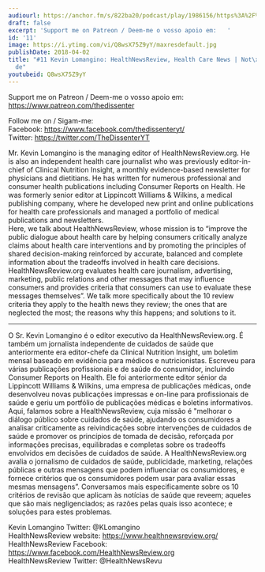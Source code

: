 ```yaml
---
audiourl: https://anchor.fm/s/822ba20/podcast/play/1986156/https%3A%2F%2Fd3ctxlq1ktw2nl.cloudfront.net%2Fproduction%2F2018-11-26%2F7571980-44100-2-0c27cc01c65be.mp3
draft: false
excerpt: 'Support me on Patreon / Deem-me o vosso apoio em:   '
id: '11'
image: https://i.ytimg.com/vi/Q8wsX75Z9yY/maxresdefault.jpg
publishDate: 2018-04-02
title: "#11 Kevin Lomangino: HealthNewsReview, Health Care News | Not\xEDcias de Sa\xFA\
  de"
youtubeid: Q8wsX75Z9yY
---
```

<div class="timelinks">

Support me on Patreon / Deem-me o vosso apoio em:   
https://www.patreon.com/thedissenter

Follow me on / Sigam-me:  
Facebook: https://www.facebook.com/thedissenteryt/  
Twitter: https://twitter.com/TheDissenterYT

Mr. Kevin Lomangino is the managing editor of HealthNewsReview.org. He is also an independent health care journalist who was previously editor-in-chief of Clinical Nutrition Insight, a monthly evidence-based newsletter for physicians and dietitians. He has written for numerous professional and consumer health publications including Consumer Reports on Health. He was formerly senior editor at Lippincott Williams & Wilkins, a medical publishing company, where he developed new print and online publications for health care professionals and managed a portfolio of medical publications and newsletters.   
Here, we talk about HealthNewsReview, whose mission is to “improve the public dialogue about health care by helping consumers critically analyze claims about health care interventions and by promoting the principles of shared decision-making reinforced by accurate, balanced and complete information about the tradeoffs involved in health care decisions. HealthNewsReview.org evaluates health care journalism, advertising, marketing, public relations and other messages that may influence consumers and provides criteria that consumers can use to evaluate these messages themselves”. We talk more specifically about the 10 review criteria they apply to the health news they review; the ones that are neglected the most; the reasons why this happens; and solutions to it.

---

O Sr. Kevin Lomangino é o editor executivo da HealthNewsReview.org. É também um jornalista independente de cuidados de saúde que anteriormente era editor-chefe da Clinical Nutrition Insight, um boletim mensal baseado em evidência para médicos e nutricionistas. Escreveu para várias publicações profissionais e de saúde do consumidor, incluindo Consumer Reports on Health. Ele foi anteriormente editor sénior da Lippincott Williams & Wilkins, uma empresa de publicações médicas, onde desenvolveu novas publicações impressas e on-line para profissionais de saúde e geriu um portfólio de publicações médicas e boletins informativos.  
Aqui, falamos sobre a HealthNewsReview, cuja missão é "melhorar o diálogo público sobre cuidados de saúde, ajudando os consumidores a analisar criticamente as reivindicações sobre intervenções de cuidados de saúde e promover os princípios de tomada de decisão, reforçada por informações precisas, equilibradas e completas sobre os tradeoffs envolvidos em decisões de cuidados de saúde. A HealthNewsReview.org avalia o jornalismo de cuidados de saúde, publicidade, marketing, relações públicas e outras mensagens que podem influenciar os consumidores, e fornece critérios que os consumidores podem usar para avaliar essas mesmas mensagens”. Conversamos mais especificamente sobre os 10 critérios de revisão que aplicam às notícias de saúde que reveem; aqueles que são mais negligenciados; as razões pelas quais isso acontece; e soluções para estes problemas.

Kevin Lomangino Twitter: @KLomangino  
HealthNewsReview website: https://www.healthnewsreview.org/  
HealthNewsReview Facebook: https://www.facebook.com/HealthNewsReview.org   
HealthNewsReview Twitter: @HealthNewsRevu</div>

